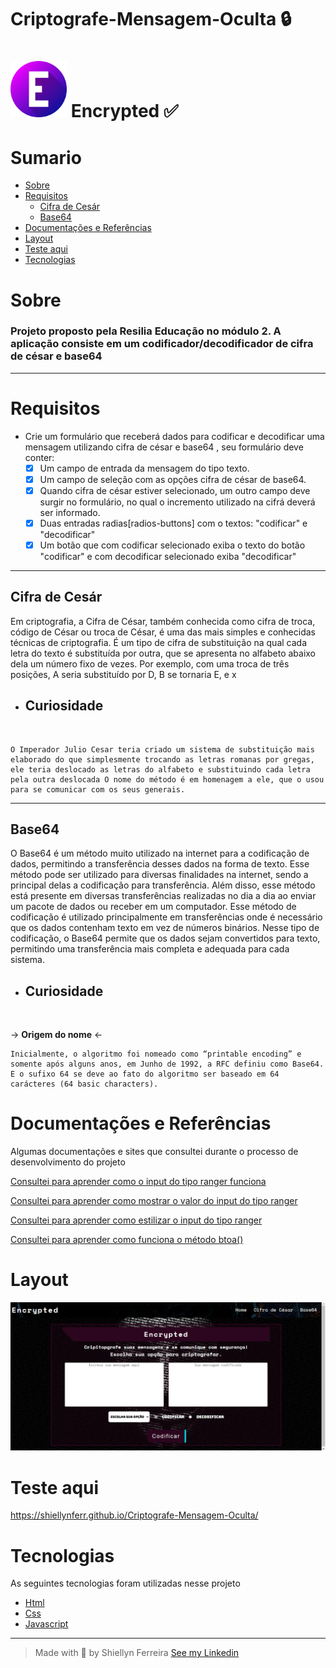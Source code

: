 <h1>Criptografe-Mensagem-Oculta 🔒<h1> 
 <img width="90px" src="img/letter-e.png">
 <strong>Encrypted</strong> ✅
<h1>Sumario</h1>

- [Sobre](#sobre)
- [Requisitos](#requisitos)
  - [Cifra de Cesár](#cifra-de-cesár)
  - [Base64](#base64)
- [Documentações e Referências](#documentações-e-referências)
- [Layout](#layout)
- [Teste aqui](#teste-aqui)
- [Tecnologias](#tecnologias)

# Sobre
<h3> Projeto proposto pela Resilia Educação no módulo 2. A aplicação consiste em um codificador/decodificador de cifra de césar e base64 </h3>
<hr>

# Requisitos
- Crie um formulário que receberá dados para codificar e decodificar uma mensagem utilizando cifra de césar e base64 , seu formulário deve conter:
  - [X] Um campo de entrada da mensagem do tipo texto.
  - [x] Um campo de seleção com as opções cifra de césar de base64. 
  - [X] Quando cifra de césar estiver selecionado, um outro campo deve surgir no formulário, no qual o incremento utilizado na cifrá deverá ser informado.
  - [x] Duas entradas radias[radios-buttons] com o textos: "codificar" e "decodificar"
  - [X] Um botão que com codificar selecionado exiba o texto do botão "codificar" e com decodificar selecionado exiba "decodificar" 
<hr>

## Cifra de Cesár

Em criptografia, a Cifra de César, também conhecida como cifra de troca, código de César ou troca de César, é uma das mais simples e conhecidas técnicas de criptografia. É um tipo de cifra de substituição na qual cada letra do texto é substituída por outra, que se apresenta no alfabeto abaixo dela um número fixo de vezes. Por exemplo, com uma troca de três posições, A seria substituído por D, B se tornaria E, e x
  
  - <h2>Curiosidade</h2>
  <br>
  

    O Imperador Julio Cesar teria criado um sistema de substituição mais elaborado do que simplesmente trocando as letras romanas por gregas, ele teria deslocado as letras do alfabeto e substituindo cada letra pela outra deslocada O nome do método é em homenagem a ele, que o usou para se comunicar com os seus generais.

<hr>

##  Base64

O Base64 é um método muito utilizado na internet para a codificação de dados, permitindo a transferência desses dados na forma de texto. Esse método pode ser utilizado para diversas finalidades na internet, sendo a principal delas a codificação para transferência. Além disso, esse método está presente em diversas transferências realizadas no dia a dia ao enviar um pacote de dados ou receber em um computador. Esse método de codificação é utilizado principalmente em transferências onde é necessário que os dados contenham texto em vez de números binários. Nesse tipo de codificação, o Base64 permite que os dados sejam convertidos para texto, permitindo uma transferência mais completa e adequada para cada sistema. 

 -  <h2>Curiosidade</h2>
  <br>
  
-> <strong>Origem do nome</strong> <-


  
    Inicialmente, o algoritmo foi nomeado como “printable encoding” e somente após alguns anos, em Junho de 1992, a RFC definiu como Base64. E o sufixo 64 se deve ao fato do algoritmo ser baseado em 64 carácteres (64 basic characters).

# Documentações e Referências

Algumas documentações e sites que consultei durante o processo de desenvolvimento do projeto

[Consultei para aprender como o input do tipo ranger funciona](https://developer.mozilla.org/pt-BR/docs/Web/HTML/Element/input/range
)

[Consultei para aprender como mostrar o valor do input do tipo ranger](https://pt.stackoverflow.com/questions/138489/como-fa%C3%A7o-para-mostrar-o-value-do-input-type-range
)

[Consultei para aprender como estilizar o input do tipo ranger](https://desenvolvedor-web.blogspot.com/2018/02/colocar-estilo-no-input-ranger.html
)

[Consultei para aprender como funciona o método btoa()](https://developer.mozilla.org/en-US/docs/Web/API/btoa#examples
)



# Layout

<img src="img/encrypted.png">



# Teste aqui 

   https://shiellynferr.github.io/Criptografe-Mensagem-Oculta/

#  Tecnologias

As seguintes tecnologias foram utilizadas nesse projeto

- [Html](https://developer.mozilla.org/pt-BR/docs/Web/HTML)
- [Css](https://developer.mozilla.org/pt-BR/docs/Web/CSS)
- [Javascript](https://developer.mozilla.org/pt-BR/docs/Web/JavaScript/Guide/Introduction)

<hr>
  
 > Made with 💙 by Shiellyn Ferreira [See my Linkedin](https://www.linkedin.com/in/shiellyn-ferreira/)

